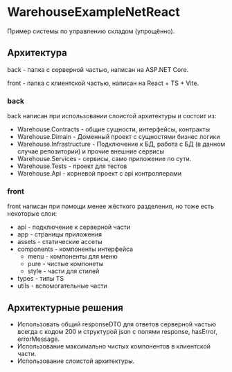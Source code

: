# WarehouseExampleNetReact
Пример системы по управлению складом (упрощённо).

## Архитектура
back - папка с серверной частью, написан на ASP.NET Core.

front - папка с клиентской частью, написан на React + TS + Vite.

### back
back написан при использовании слоистой архитектуры и состоит из:
- Warehouse.Contracts - общие сущности, интерфейсы, контракты
- Warehouse.Dimain - Доменный проект с сущностями бизнес логики
- Warehouse.Infrastructure - Подключение к БД, работа с БД (в данном случае репозитории) и прочие внешние сервисы
- Warehouse.Services - сервисы, само приложение по сути.
- Warehouse.Tests - проект для тестов
- Warehouse.Api - корневой проект с api контроллерами

### front
front написан при помощи менее жёсткого разделения, но тоже есть некоторые слои:
- api - подключение к серверной части
- app - страницы приложения
- assets - статические ассеты
- components - компоненты интерфейса
  - menu - компоненты для меню
  - pure - чистые компонеты
  - style - части для стилей
- types - типы TS
- utils - вспомогательные части

## Архитектурные решения
- Использовать общий responseDTO для ответов серверной частью всегда с кодом 200 и структурой json с полями response, hasError, errorMessage.
- Использование максимально чистых компонентов в клиентской части.
- Использование слоистой архитектуры.
